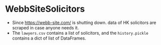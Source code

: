 # WebbSiteSolicitors

- Since https://webb-site.com/ is shutting down. data of HK solicitors are scraped in case anyone needs it.
- The `lawyers.csv` contains a list of solicitors, and the `history.pickle` contains a dict of list of DataFrames.
